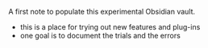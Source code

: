 
A first note to populate this experimental Obsidian vault.  
- this is a place for trying out new features and plug-ins
- one goal is to document the trials and the errors  
